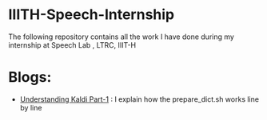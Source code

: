 # IIITH-Speech-Internship

The following repository contains all the work I have done during my internship at Speech Lab , LTRC, IIIT-H


# Blogs:

- [Understanding Kaldi Part-1](https://medium.com/@agrover112/understanding-kaldi-part-1-c869980b1cbf)
: I explain how the prepare_dict.sh works line by line


